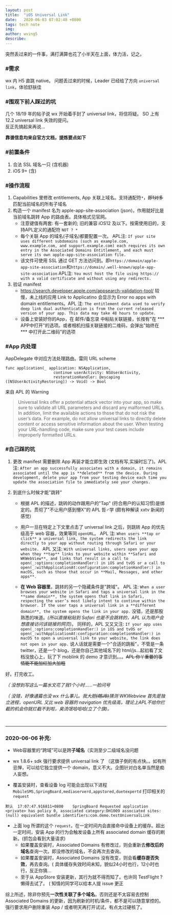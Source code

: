 ```yaml
---
layout: post
title:  "iOS Universal Link"
date:   2020-06-03 07:02:48 +0800
tags: tech note
img: 
author: wving5
describe: 
---
```


突然丢过来的一件事，满打满算也花了小半天在上面，体力活，记之。

### #需求

wx 内 H5 直跳 native。 问题丢过来的时候，Leader 已经给了方向 `universal link`，体验舒肤佳

### #围观下前人踩过的坑
几个 18/19 年的帖子说 wx 开始着手封了 universal link，将信将疑。
SO 上有12.2 universal link 失效的提问。  
反正先搞起来再说...


**靠谱信息均来自官方文档，提炼要点如下**

### #前置条件
1. 合法 SSL 域名一只 (含机器)
2. iOS 9+ (含)

### #操作流程
1. Capabilities 里修改 entitlements, App 关联上域名。支持通配符`*`，~~即1对多~~ 匹配当前域名的所有子域名
2. 构造一个 manifest 名为 apple-app-site-association (json)，作用就好比是当前域名跳转 App 的路由表。具体格式见官网。 
	* 注意键值有两套: 有一套新的; 旧的兼容 iOS12 及以下。按需使用旧的，支持APL定义的通配符 `NOT ? *`
	* 每个关联 App 的域名(子域名)都要配置一次。 APL注: ````If your site uses different subdomains (such as example.com, www.example.com, and support.example.com) each requires its own entry in the Associated Domains Entitlement, and each must serve its own apple-app-site-association file.````
	* 该文件可使用 SSL 通过 GET 方法访问到。即`https://domain/apple-app-site-association`和`https://domain/.well-known/apple-app-site-association` APL注: `You must host the file using https:// with a valid certificate and without using any redirects.`
3. 验证 manifest
	* https://search.developer.apple.com/appsearch-validation-tool/ 较慢，未上线的应用 Link to Applicatino 会显示为 Error no apps with domain entitlements。APL 注: `The entitlement data used to verify deep link dual authentication is from the current released version of your app. This data may take 48 hours to update.`
	* 设备上安装好你的App，在 邮件/备忘录 中粘贴关联链接，长按有"在 \*\*\* APP中打开"的选项。或者相机扫描关联链接的二维码，会弹出"始终在 \*\*\* 中打开此二维码"的选项

### #App 内处理
AppDelegate 中对应方法处理路由。雷同 URL scheme
````
func application(_ application: NSApplication,
                     continue userActivity: NSUserActivity,
                     restorationHandler: @escaping ([NSUserActivityRestoring]) -> Void) -> Bool
````
来自 APL 的 Warning

> Universal links offer a potential attack vector into your app, so make sure to validate all URL parameters and discard any malformed URLs. In addition, limit the available actions to those that do not risk the user’s data. For example, do not allow universal links to directly delete content or access sensitive information about the user. When testing your URL-handling code, make sure your test cases include improperly formatted URLs.

### #自己踩的坑
1. 更改 manifest 需要删除 App 再装才能立即生效 (文档有写,实操时忘了)。APL 注: 
`After an app successfully associates with a domain, it remains associated until the app is **deleted** from the device. During development, delete your app from your testing device each time you update the association file to immediately see your changes.`

2. 到底什么时候才能"跳转"
	* 根据 APL 的描述，跳转的动作跟用户的"Tap" (符合用户的认知习惯)是绑定的。贯彻了"不让用户感到懵X"的 APL 哲♂学 (颇有种解读 xxtv 新闻的感觉)
	* 用户一旦在特定上下文里点击了 universal link 之后，则跳转 App 的优先级高于 web 容器，效果等同 `openURL`。 
	APL 注: 
	`When users **tap or click** a universal link, the system redirects the link directly to your app without routing through Safari or your website. `
	APL 又注: 
	`With universal links, users open your app when they **tap** links to your website within **Safari and WKWebView**, and links that result in a call to open(_:options:completionHandler:) in iOS and tvOS or a call to open(_:withApplicationAt:configuration:completionHandler:) in macOS, such as those that occur in **Mail, Messages, and other apps**.`

	* **在 Web 容器里**，跳转的另一个隐藏条件是"跨域"。
	APL 注: 
	`When a user browses your website in Safari and taps a universal link in the **same domain**, the system opens that link in Safari, respecting the user’s most likely intent to continue within the browser. If the user taps a universal link in a **different domain**, the system opens the link in your app.` 没错，还是那股熟悉的味道。*(所以直接粘贴到 Safari 也是不会跳转的，APL 认为用户会想直接访问该链接的网页)*。
	同样的，APL 又又又注: `If your app uses open(_:options:completionHandler:) in iOS and tvOS or open(_:withApplicationAt:configuration:completionHandler:) in macOS to open a universal link to your website, the link does not open in your app.`
	说人话就是需要一个"合适的跳板"，不管是一条 twitter，还是一个 blog，还是你自己其他域名下的 html/js...起初看了文档没放心上，玩了下 moblink 的 demo 才意识到。。。~~APL 你丫重要的事情能不能加红加大加粗~~

好。打完收工。 

*（ 没想到写这么一篇水文花了我1个小时......一脸问号*

*（ 没错，好像通篇也没 wx 什么事儿。我大胆~~(瞎JB)~~猜测 WKWebview 首先是独立进程，openURL 又比 web 容器的 navigation 优先级高，理论上APL不给你拦截的机会你就拦截不到啦，臭流氓哈哈哈(立了个旗)。*

<br/>

----

### 2020-06-06 补充:

* Web容器里的“跨域”可以是跨**子域名**（实测至少二级域名没问题

* wx 1.8.6+ sdk 强行要求提供 universal link 了 （这旗子倒的有点快。。如有所忌惮，可以给它独立提供一个 domain，意义不大。企图针对白名单当然是痴人妄想。

* 覆盖安装时，查看设备 log 可能会出现以下进程 `MobileSMS,SpringBoard,mediaserverd,appstored,duetexpertd` 打印相关的 `request`
````
默认	17:07:47.916811+0800	SpringBoard	Requested application <private> has policy 0, associated category:DH1009 associated sites:(null) equivalent bundle identifiers:com.demo.testUniversalLink
````
* 上面 log 所谓的这个 `request`，在一定时间内会直接命中设备上的缓存。超出一定时间，安装 App 的行为会触发设备上所有 associated domain 缓存的刷新。(抓包会看到大量请求)
	* 如果覆盖安装时，Associated Domains 有修改过，则会重新去**修改后的域名**查询一次。即没修改的域名，不会再次去查询。
	* 如果覆盖安装时，Associated Domains 没有改变，则会看**缓存是否失效**，再去查询。( 具体缓存失效时间未知，貌似24小时也行，12小时也行，反正你猜...
	* 至于从 AppStore 安装更新，其行为就不得而知了。也许同 TestFlight ? 懒得去试了。 ( 知情的同学可以给本人提 issue 更正

综上所述，除非你预先**一次性关联了多个域名**。否则还是不太容易去控制 Associated Domains 的更新，因为刷新的时机/条件，都不是可以随意掌控的。强行要求用户删除重装 App / 或者明天再打开试试，有点太过硬核了。
